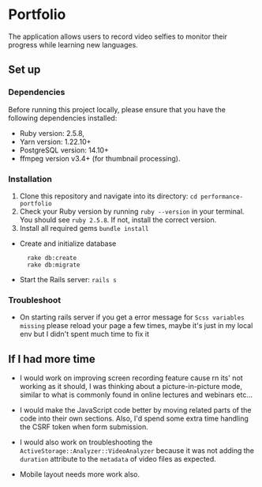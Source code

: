 # Portfolio

The application allows users to record video selfies to monitor their progress while learning new languages.

## Set up

### Dependencies

Before running this project locally, please ensure that you have the following dependencies installed:

- Ruby version: 2.5.8,
- Yarn version: 1.22.10+
- PostgreSQL version: 14.10+
- ffmpeg version v3.4+ (for thumbnail processing).

### Installation

1. Clone this repository and navigate into its directory:
   `cd performance-portfolio`
2. Check your Ruby version by running `ruby --version` in your terminal. You should see `ruby 2.5.8`. If not, install the correct version.
3. Install all required gems
   `bundle install`

- Create and initialize database
  ```
    rake db:create
    rake db:migrate
  ```
- Start the Rails server:
  `rails s`

### Troubleshoot

- On starting rails server if you get a error message for `Scss variables missing` please reload your page a few times, maybe it's just in my local env but I didn't spent much time to fix it

## If I had more time

- I would work on improving screen recording feature cause rn its' not working as it should, I was thinking about a picture-in-picture mode, similar to what is commonly found in online lectures and webinars etc...

- I would make the JavaScript code better by moving related parts of the code into their own sections. Also, I'd spend some extra time handling the CSRF token when form submission.

- I would also work on troubleshooting the `ActiveStorage::Analyzer::VideoAnalyzer` because it was not adding the `duration` attribute to the `metadata` of video files as expected.

- Mobile layout needs more work also.

